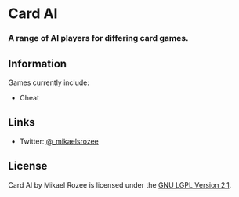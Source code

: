 # Card AI
### A range of AI players for differing card games.

## Information
Games currently include:
* Cheat

## Links
* Twitter: [@_mikaelsrozee](https://twitter.com/_mikaelsrozee)

## License
Card AI by Mikael Rozee is licensed under the [GNU LGPL Version 2.1](https://www.gnu.org/licenses/old-licenses/lgpl-2.1.en.html).